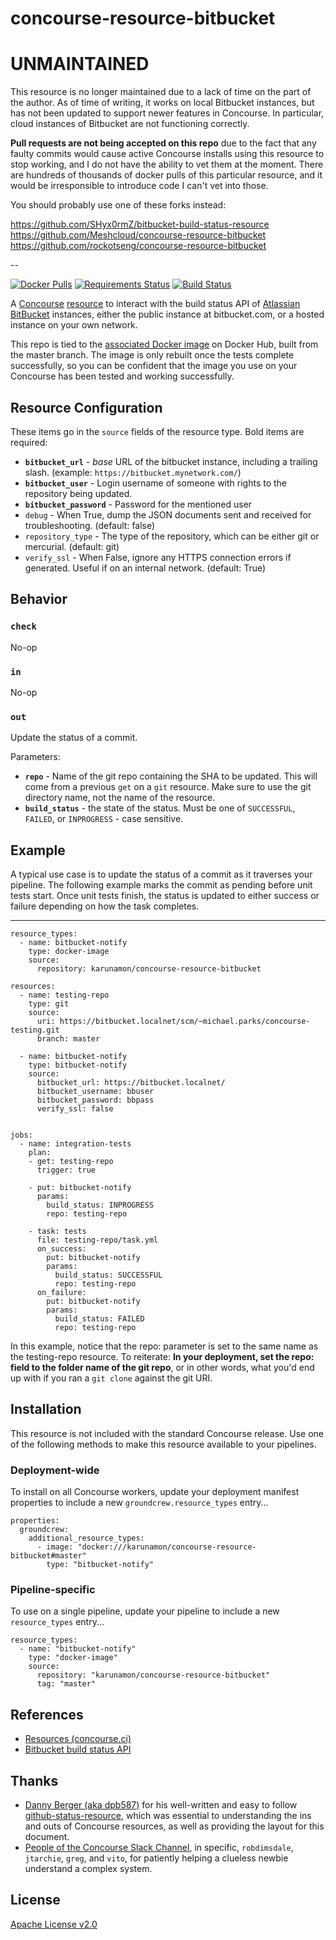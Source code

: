 # concourse-resource-bitbucket

# UNMAINTAINED
This resource is no longer maintained due to a lack of time on the part of the author. As of time of writing, it works on local Bitbucket instances, but has not been updated to support newer features in Concourse. In particular, cloud instances of Bitbucket are not functioning correctly.

**Pull requests are not being accepted on this repo** due to the fact that any faulty commits would cause active Concourse installs using this resource to stop working, and I do not have the ability to vet them at the moment. There are hundreds of thousands of docker pulls of this particular resource, and it would be irresponsible to introduce code I can't vet into those.

You should probably use one of these forks instead:

https://github.com/SHyx0rmZ/bitbucket-build-status-resource
https://github.com/Meshcloud/concourse-resource-bitbucket
https://github.com/rockotseng/concourse-resource-bitbucket

--

[![Docker Pulls](https://img.shields.io/docker/pulls/karunamon/concourse-resource-bitbucket.svg?maxAge=2592000)](https://hub.docker.com/r/karunamon/concourse-resource-bitbucket/)
[![Requirements Status](https://requires.io/github/Karunamon/concourse-resource-bitbucket/requirements.svg?branch=master)](https://requires.io/github/Karunamon/concourse-resource-bitbucket/requirements/?branch=master)
[![Build Status](https://travis-ci.org/Karunamon/concourse-resource-bitbucket.svg?branch=master)](https://travis-ci.org/Karunamon/concourse-resource-bitbucket)

A [Concourse](http://concourse.ci/) [resource](http://concourse.ci/resources.html) to interact with the build status API of [Atlassian BitBucket](https://www.atlassian.com/software/bitbucket) instances, either the public instance at bitbucket.com, or a hosted instance on your own network.

This repo is tied to the [associated Docker image](https://hub.docker.com/r/karunamon/concourse-resource-bitbucket/) on Docker Hub, built from the master branch. The image is only rebuilt once the tests complete successfully, so you can be confident that the image you use on your Concourse has been tested and working successfully.

## Resource Configuration

These items go in the `source` fields of the resource type. Bold items are required:

 * **`bitbucket_url`** - *base* URL of the bitbucket instance, including a trailing slash. (example: `https://bitbucket.mynetwork.com/`)
 * **`bitbucket_user`** - Login username of someone with rights to the repository being updated.
 * **`bitbucket_password`** - Password for the mentioned user
 * `debug` - When True, dump the JSON documents sent and received for troubleshooting. (default: false)
 * `repository_type` - The type of the repository, which can be either git or mercurial. (default: git)
 * `verify_ssl` - When False, ignore any HTTPS connection errors if generated. Useful if on an internal network. (default: True)


## Behavior


### `check`

No-op


### `in`

No-op

### `out`

Update the status of a commit.

Parameters:

 * **`repo`** - Name of the git repo containing the SHA to be updated. This will come from a previous `get` on a `git` resource. Make sure to use the git directory name, not the name of the resource.
 * **`build_status`** - the state of the status. Must be one of `SUCCESSFUL`, `FAILED`, or `INPROGRESS` - case sensitive.


## Example

A typical use case is to update the status of a commit as it traverses your pipeline. The following example marks the commit as pending before unit tests start. Once unit tests finish, the status is updated to either success or failure depending on how the task completes.

---
    resource_types:
      - name: bitbucket-notify
        type: docker-image
        source:
          repository: karunamon/concourse-resource-bitbucket

    resources:
      - name: testing-repo
        type: git
        source:
          uri: https://bitbucket.localnet/scm/~michael.parks/concourse-testing.git
          branch: master

      - name: bitbucket-notify
        type: bitbucket-notify
        source:
          bitbucket_url: https://bitbucket.localnet/
          bitbucket_username: bbuser
          bitbucket_password: bbpass
          verify_ssl: false


    jobs:
      - name: integration-tests
        plan:
        - get: testing-repo
          trigger: true

        - put: bitbucket-notify
          params:
            build_status: INPROGRESS
            repo: testing-repo

        - task: tests
          file: testing-repo/task.yml
          on_success:
            put: bitbucket-notify
            params:
              build_status: SUCCESSFUL
              repo: testing-repo
          on_failure:
            put: bitbucket-notify
            params:
              build_status: FAILED
              repo: testing-repo

In this example, notice that the repo: parameter is set to the same name as the testing-repo resource. To reiterate: **In your deployment, set the repo: field to the folder name of the git repo**, or in other words, what you'd end up with if you ran a `git clone` against the git URI.

## Installation

This resource is not included with the standard Concourse release. Use one of the following methods to make this resource available to your pipelines.


### Deployment-wide

To install on all Concourse workers, update your deployment manifest properties to include a new `groundcrew.resource_types` entry...

    properties:
      groundcrew:
        additional_resource_types:
          - image: "docker:///karunamon/concourse-resource-bitbucket#master"
            type: "bitbucket-notify"                   

### Pipeline-specific

To use on a single pipeline, update your pipeline to include a new `resource_types` entry...

    resource_types:
      - name: "bitbucket-notify"
        type: "docker-image"
        source:
          repository: "karunamon/concourse-resource-bitbucket"
          tag: "master"


## References

 * [Resources (concourse.ci)](https://concourse.ci/resources.html)
 * [Bitbucket build status API](https://developer.atlassian.com/bitbucket/server/docs/latest/how-tos/updating-build-status-for-commits.html)


## Thanks

* [Danny Berger (aka dpb587)](https://github.com/dpb587) for his well-written and easy to follow [github-status-resource](https://github.com/dpb587/github-status-resource), which was essential to understanding the ins and outs of Concourse resources, as well as providing the layout for this document.
* [People of the Concourse Slack Channel](https://concourseci.slack.com/messages/general/), in specific, `robdimsdale`, `jtarchie`, `greg`, and `vito`, for patiently helping a clueless newbie understand a complex system.

## License

[Apache License v2.0]('./LICENSE')
